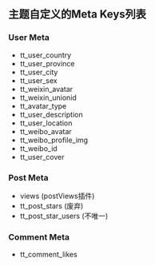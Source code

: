 ## 主题自定义的Meta Keys列表

### User Meta

* tt_user_country
* tt_user_province
* tt_user_city
* tt_user_sex
* tt_weixin_avatar
* tt_weixin_unionid
* tt_avatar_type
* tt_user_description
* tt_user_location
* tt_weibo_avatar
* tt_weibo_profile_img
* tt_weibo_id
* tt_user_cover

### Post Meta
* views (postViews插件)
* tt_post_stars (废弃)
* tt_post_star_users (不唯一)


### Comment Meta
* tt_comment_likes